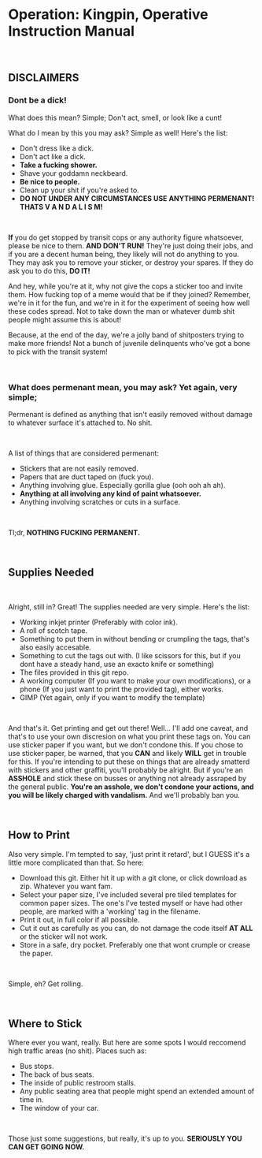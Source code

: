 # Operation: Kingpin, Operative Instruction Manual

&nbsp;
&nbsp;
&nbsp;

## **DISCLAIMERS**

###	Dont be a dick!
What does this mean? Simple; Don't act, smell, or look like a cunt!
&nbsp;

What do I mean by this you may ask? Simple as well! Here's the list:

* Don't dress like a dick.
* Don't act like a dick.
* **Take a fucking shower.**
* Shave your goddamn neckbeard.
* **Be nice to people.**
* Clean up your shit if you're asked to.
* **DO NOT UNDER ANY CIRCUMSTANCES USE ANYTHING PERMENANT! THATS V A N D A L I S M!**

&nbsp;
&nbsp;
&nbsp;

**If** you do get stopped by transit cops or any authority figure whatsoever, please be nice to them. **AND DON'T RUN!** They're just doing their jobs, and if you are a decent human being, they likely will not do anything to you. They may ask you to remove your sticker, or destroy your spares. If they do ask you to do this, **DO IT!**

And hey, while you're at it, why not give the cops a sticker too and invite them. How fucking top of a meme would that be if they joined? Remember, we're in it for the fun, and we're in it for the experiment of seeing how well these codes spread. Not to take down the man or whatever dumb shit people might assume this is about!

Because, at the end of the day, we're a jolly band of shitposters trying to make more friends! Not a bunch of juvenile delinquents who've got a bone to pick with the transit system!

&nbsp;
&nbsp;
&nbsp;

### What does permenant mean, you may ask? Yet again, very simple;
Permenant is defined as anything that isn't easily removed without damage to whatever surface it's attached to. No shit.

&nbsp;

  A list of things that are considered permenant:
  * Stickers that are not easily removed.
  * Papers that are duct taped on (fuck you).
  * Anything involving glue. Especially gorilla glue (ooh ooh ah ah).
  * **Anything at all involving any kind of paint whatsoever.**
  * Anything involving scratches or cuts in a surface.

  &nbsp;

  Tl;dr, **NOTHING FUCKING PERMANENT.**

  &nbsp;
  &nbsp;
  &nbsp;

## Supplies Needed

&nbsp;

Alright, still in? Great! The supplies needed are very simple. Here's the list:

* Working inkjet printer (Preferably with color ink).
* A roll of scotch tape.
* Something to put them in without bending or crumpling the tags, that's also easily accesable.
* Something to cut the tags out with. (I like scissors for this, but if you dont have a steady hand, use an exacto knife or something)
* The files provided in this git repo.
* A working computer (If you want to make your own modifications), or a phone (If you just want to print the provided tag), either works.
* GIMP (Yet again, only if you want to modify the template)

&nbsp;

And that's it. Get printing and get out there! Well... I'll add one caveat, and that's to use your own discresion on what you print these tags on. You can use sticker paper if you want, but we don't condone this. If you chose to use sticker paper, be warned, that you **CAN** and likely **WILL** get in trouble for this. If you're intending to put these on things that are already smatterd with stickers and other graffiti, you'll probably be alright. But if you're an **ASSHOLE** and stick these on busses or anything not already assraped by the general public. **You're an asshole, we don't condone your actions, and you will be likely charged with vandalism.** And we'll probably ban you.

&nbsp;
&nbsp;
&nbsp;

## How to Print

Also very simple. I'm tempted to say, 'just print it retard', but I GUESS it's a little more complicated than that. So here:

* Download this git. Either hit it up with a git clone, or click download as zip. Whatever you want fam.
* Select your paper size, I've included several pre tiled templates for common paper sizes. The one's I've tested myself or have had other people, are marked with a 'working' tag in the filename.
* Print it out, in full color if all possible. 
* Cut it out as carefully as you can, do not damage the code itself **AT ALL** or the sticker will not work.
* Store in a safe, dry pocket. Preferably one that wont crumple or crease the paper.

&nbsp;

Simple, eh? Get rolling.

&nbsp;
&nbsp;
&nbsp;

## Where to Stick

Where ever you want, really. But here are some spots I would reccomend high traffic areas (no shit). Places such as:
* Bus stops.
* The back of bus seats.
* The inside of public restroom stalls.
* Any public seating area that people might spend an extended amount of time in.
* The window of your car.

&nbsp;

Those just some suggestions, but really, it's up to you. **SERIOUSLY YOU CAN GET GOING NOW.**

